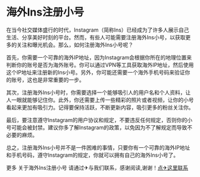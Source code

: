 # 海外Ins注册小号

在当今社交媒体盛行的时代，Instagram（简称Ins）已经成为了许多人展示自己生活、分享美好时刻的平台。然而，有些人可能需要注册海外Ins小号，以获取更多的关注和曝光机会。那么，如何注册海外Ins小号呢？

首先，你需要一个可靠的海外IP地址，因为Instagram会根据你所在的地理位置来判断你的账号是否为海外账号。你可以通过VPN等工具获取海外IP地址，然后使用这个IP地址来注册新的Ins小号。另外，你可能还需要一个海外手机号码来验证你的账号，这也是非常重要的一步。

其次，注册海外Ins小号时，你需要选择一个能够吸引人的用户名和个人资料，让人一眼就能够记住你。此外，你还需要上传一些精彩的照片或者视频，让你的小号看起来更加有吸引力。记得要保持活跃，不断更新内容，吸引更多的粉丝关注你。

最后，要注意遵守Instagram的用户协议和规定，不要违反任何规定，否则你的小号可能会被封禁。建议你多了解Instagram的政策，以免因为不了解规定而导致不必要的麻烦。

总之，注册海外Ins小号并不是一件困难的事情，只要你有一个可靠的海外IP地址和手机号码，遵守Instagram的规定，你就可以拥有自己的海外Ins小号了。

更多 关于海外Ins注册小号 请通过✈与我们联系，感谢阅读,谢谢！[点✈这里联系](https://gg.k02.cc)
